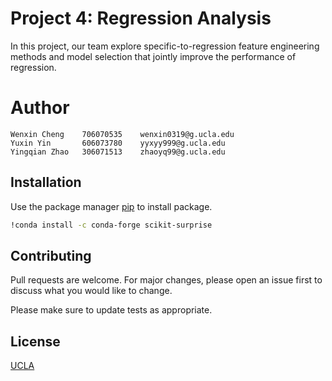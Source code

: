 # Project 4: Regression Analysis

In this project, our team explore specific-to-regression feature engineering methods and model selection that jointly improve the performance of regression.

# Author
    Wenxin Cheng	706070535    wenxin0319@g.ucla.edu
    Yuxin Yin		606073780    yyxyy999@g.ucla.edu
    Yingqian Zhao	306071513    zhaoyq99@g.ucla.edu

## Installation

Use the package manager [pip](https://pip.pypa.io/en/stable/) to install package.

```bash
!conda install -c conda-forge scikit-surprise
```

## Contributing

Pull requests are welcome. For major changes, please open an issue first
to discuss what you would like to change.

Please make sure to update tests as appropriate.

## License

[UCLA](https://choosealicense.com/licenses/ucla/)